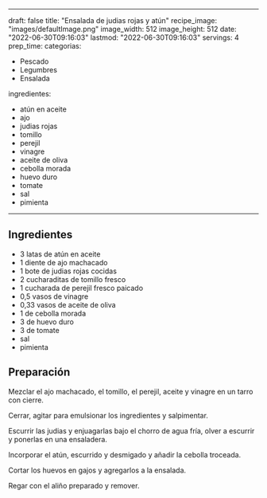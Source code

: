 
---
draft: false
title: "Ensalada de judias rojas y atún"
recipe_image: "images/defaultImage.png"
image_width: 512
image_height: 512
date: "2022-06-30T09:16:03"
lastmod: "2022-06-30T09:16:03"
servings: 4
prep_time: 
categorias:
  - Pescado
  - Legumbres
  - Ensalada

ingredientes:
  - atún en aceite
  - ajo
  - judias rojas
  - tomillo
  - perejil
  - vinagre
  - aceite de oliva
  - cebolla morada
  - huevo duro
  - tomate
  - sal
  - pimienta
---

## Ingredientes
- 3 latas de atún en aceite
- 1 diente de ajo machacado
- 1 bote de judias rojas cocidas
- 2 cucharaditas de tomillo fresco
- 1 cucharada de perejil fresco paicado
- 0,5 vasos de vinagre
- 0,33 vasos de aceite de oliva
- 1  de cebolla morada
- 3  de huevo duro
- 3  de tomate
- sal
- pimienta

## Preparación
Mezclar el ajo machacado, el tomillo, el perejil, aceite y vinagre en un tarro con cierre.

Cerrar, agitar para emulsionar los ingredientes y salpimentar.

Escurrir las judias y enjuagarlas bajo el chorro de agua fría, olver a escurrir y ponerlas en una ensaladera.

Incorporar el atún, escurrido y desmigado y añadir la cebolla troceada.

Cortar los huevos en gajos y agregarlos a la ensalada.

Regar con el aliño preparado y remover.


